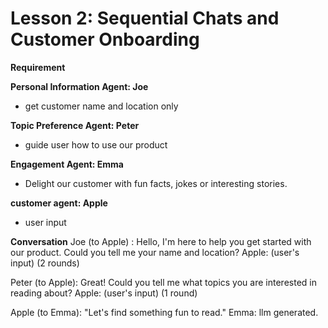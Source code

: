 # Lesson 2: Sequential Chats and Customer Onboarding

**Requirement**

**Personal Information Agent: Joe**
* get customer name and location only

**Topic Preference Agent: Peter**
* guide user how to use our product

**Engagement Agent: Emma**
* Delight our customer with fun facts, jokes or interesting stories. 

**customer agent: Apple**
* user input


**Conversation**
Joe (to Apple) :  Hello, I'm here to help you get started with our product. Could you tell me your name and location?
Apple: (user's input)
(2 rounds)


Peter (to Apple): Great! Could you tell me what topics you are interested in reading about?
Apple: (user's input)
(1 round)

Apple (to Emma): "Let's find something fun to read."
Emma: llm generated.



